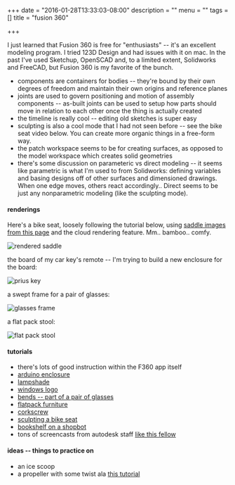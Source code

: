 +++
date = "2016-01-28T13:33:03-08:00"
description = ""
menu = ""
tags = []
title = "fusion 360"

+++

I just learned that Fusion 360 is free for "enthusiasts" --
it's an excellent modeling program.
I tried 123D Design and had issues with it on mac.
In the past I've used Sketchup, OpenSCAD and, to a limited extent, Solidworks and FreeCAD,
but Fusion 360 is my favorite of the bunch.

* components are containers for bodies -- they're bound by their own degrees of freedom
and maintain their own origins and reference planes
* joints are used to govern positioning and motion of assembly components --
as-built joints can be used to setup how parts should move in relation to each other
once the thing is actually created
* the timeline is really cool -- editing old sketches is super easy
* sculpting is also a cool mode that I had not seen before --
see the bike seat video below.  You can create more organic things in a free-form way.
* the patch workspace seems to be for creating surfaces,
as opposed to the model workspace which creates solid geometries
* there's some discussion on parameteric vs direct modeling --
it seems like parametric is what I'm used to from Solidworks:
defining variables and basing designs off of other surfaces and dimensioned drawings.
When one edge moves, others react accordingly..
Direct seems to be just any nonparametric modeling (like the sculpting mode).


#### renderings
Here's a bike seat, loosely following the tutorial below,
using [saddle images from this page](http://design-real.com/saddle/) and
the cloud rendering feature.  Mm.. bamboo.. comfy.

![rendered saddle](/img/rendered-saddle.png)


the board of my car key's remote -- I'm trying to build a new enclosure for the board:

![prius key](/img/prius-key.png)

a swept frame for a pair of glasses:

![glasses frame](/img/glasses-frame.png)

a flat pack stool:

![flat pack stool](/img/flat-pack-stool.png)



#### tutorials
* there's lots of good instruction within the F360 app itself
* [arduino enclosure](https://www.youtube.com/watch?v=E0bhdr84FNU)
* [lampshade](https://www.youtube.com/watch?v=3PnKBSOulwo)
* [windows logo](https://www.youtube.com/watch?v=DAckUNX0b4g)
* [bends -- part of a pair of glasses](https://www.youtube.com/watch?v=hicToIPxYJI)
* [flatpack furniture](https://www.youtube.com/watch?v=DHrP1MunhFw)
* [corkscrew](https://www.youtube.com/watch?v=narfcnqf-DY)
* [sculpting a bike seat](https://www.youtube.com/watch?v=SqCgsphPYO4)
* [bookshelf on a shopbot](https://www.youtube.com/watch?v=VZU_Jpyyc5M)
* tons of screencasts from autodesk staff [like this fellow](https://knowledge.autodesk.com/profile/LXMBRRH7985TU/screencasts)


#### ideas -- things to practice on
* an ice scoop
* a propeller with some twist ala [this tutorial](https://goo.gl/vlE2tt)

